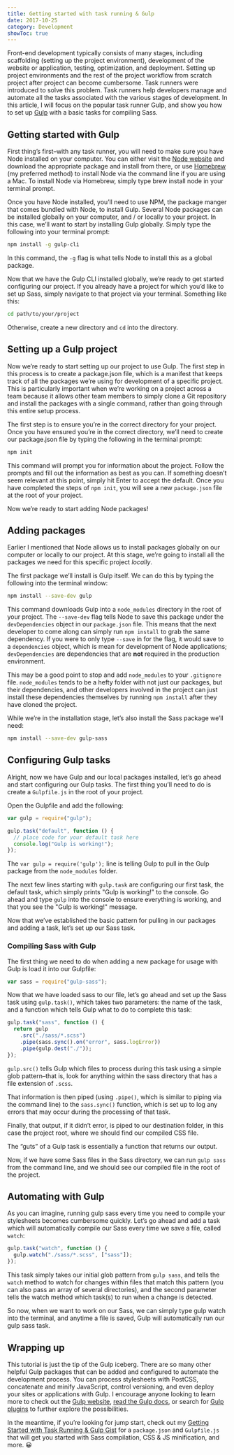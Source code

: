```yaml
---
title: Getting started with task running & Gulp
date: 2017-10-25
category: Development
showToc: true
---
```


Front-end development typically consists of many stages, including scaffolding (setting up the project environment), development of the website or application, testing, optimization, and deployment. Setting up project environments and the rest of the project workflow from scratch project after project can become cumbersome. Task runners were introduced to solve this problem. Task runners help developers manage and automate all the tasks associated with the various stages of development. In this article, I will focus on the popular task runner Gulp, and show you how to set up [Gulp](https://gulpjs.com/) with a basic tasks for compiling Sass.

## Getting started with Gulp

First thing’s first–with any task runner, you will need to make sure you have Node installed on your computer. You can either visit the [Node website](https://nodejs.org/en/) and download the appropriate package and install from there, or use [Homebrew](https://brew.sh/) (my preferred method) to install Node via the command line if you are using a Mac. To install Node via Homebrew, simply type brew install node in your terminal prompt.

Once you have Node installed, you’ll need to use NPM, the package manger that comes bundled with Node, to install Gulp. Several Node packages can be installed globally on your computer, and / or locally to your project. In this case, we’ll want to start by installing Gulp globally. Simply type the following into your terminal prompt:

```bash
npm install -g gulp-cli
```

In this command, the `-g` flag is what tells Node to install this as a global package.

Now that we have the Gulp CLI installed globally, we’re ready to get started configuring our project. If you already have a project for which you’d like to set up Sass, simply navigate to that project via your terminal. Something like this:

```bash
cd path/to/your/project
```

Otherwise, create a new directory and `cd` into the directory.

## Setting up a Gulp project

Now we’re ready to start setting up our project to use Gulp. The first step in this process is to create a package.json file, which is a manifest that keeps track of all the packages we’re using for development of a specific project. This is particularly important when we’re working on a project across a team because it allows other team members to simply clone a Git repository and install the packages with a single command, rather than going through this entire setup process.

The first step is to ensure you’re in the correct directory for your project. Once you have ensured you’re in the correct directory, we’ll need to create our package.json file by typing the following in the terminal prompt:

```bash
npm init
```

This command will prompt you for information about the project. Follow the prompts and fill out the information as best as you can. If something doesn’t seem relevant at this point, simply hit Enter to accept the default. Once you have completed the steps of `npm init`, you will see a new `package.json` file at the root of your project.

Now we’re ready to start adding Node packages!

## Adding packages

Earlier I mentioned that Node allows us to install packages globally on our computer or locally to our project. At this stage, we’re going to install all the packages we need for this specific project _locally_.

The first package we’ll install is Gulp itself. We can do this by typing the following into the terminal window:

```bash
npm install --save-dev gulp
```

This command downloads Gulp into a `node_modules` directory in the root of your project. The `--save-dev` flag tells Node to save this package under the `devDependencies` object in our `package.json` file. This means that the next developer to come along can simply run `npm install` to grab the same dependency. If you were to only type `--save` in for the flag, it would save to a `dependencies` object, which is mean for development of Node applications; `devDependencies` are dependencies that are **not** required in the production environment.

This may be a good point to stop and add `node_modules` to your `.gitignore` file. `node_modules` tends to be a hefty folder with not just our packages, but their dependencies, and other developers involved in the project can just install these dependencies themselves by running `npm install` after they have cloned the project.

While we’re in the installation stage, let’s also install the Sass package we’ll need:

```bash
npm install --save-dev gulp-sass
```

## Configuring Gulp tasks

Alright, now we have Gulp and our local packages installed, let’s go ahead and start configuring our Gulp tasks. The first thing you’ll need to do is create a `Gulpfile.js` in the root of your project.

Open the Gulpfile and add the following:

```js
var gulp = require("gulp");

gulp.task("default", function () {
  // place code for your default task here
  console.log("Gulp is working!");
});
```

The `var gulp = require('gulp');` line is telling Gulp to pull in the Gulp package from the `node_modules` folder.

The next few lines starting with `gulp.task` are configuring our first task, the default task, which simply prints "Gulp is working!" to the console. Go ahead and type `gulp` into the console to ensure everything is working, and that you see the "Gulp is working!" message.

Now that we’ve established the basic pattern for pulling in our packages and adding a task, let’s set up our Sass task.

### Compiling Sass with Gulp

The first thing we need to do when adding a new package for usage with Gulp is load it into our Gulpfile:

```js
var sass = require("gulp-sass");
```

Now that we have loaded sass to our file, let’s go ahead and set up the Sass task using `gulp.task()`, which takes two parameters: the name of the task, and a function which tells Gulp what to do to complete this task:

```js
gulp.task("sass", function () {
  return gulp
    .src("./sass/*.scss")
    .pipe(sass.sync().on("error", sass.logError))
    .pipe(gulp.dest("./"));
});
```

`gulp.src()` tells Gulp which files to process during this task using a simple glob pattern–that is, look for anything within the sass directory that has a file extension of `.scss`.

That information is then piped (using `.pipe()`, which is similar to piping via the command line) to the `sass.sync()` function, which is set up to log any errors that may occur during the processing of that task.

Finally, that output, if it didn’t error, is piped to our destination folder, in this case the project root, where we should find our compiled CSS file.

The “guts” of a Gulp task is essentially a function that returns our output.

Now, if we have some Sass files in the Sass directory, we can run `gulp sass` from the command line, and we should see our compiled file in the root of the project.

## Automating with Gulp

As you can imagine, running gulp sass every time you need to compile your stylesheets becomes cumbersome quickly. Let’s go ahead and add a task which will automatically compile our Sass every time we save a file, called `watch`:

```js
gulp.task("watch", function () {
  gulp.watch("./sass/*.scss", ["sass"]);
});
```

This task simply takes our initial glob pattern from `gulp sass`, and tells the `watch` method to watch for changes within files that match this pattern (you can also pass an array of several directories), and the second parameter tells the watch method which task(s) to run when a change is detected.

So now, when we want to work on our Sass, we can simply type gulp watch into the terminal, and anytime a file is saved, Gulp will automatically run our gulp sass task.

## Wrapping up

This tutorial is just the tip of the Gulp iceberg. There are so many other helpful Gulp packages that can be added and configured to automate the development process. You can process stylesheets with PostCSS, concatenate and minify JavaScript, control versioning, and even deploy your sites or applications with Gulp. I encourage anyone looking to learn more to check out the [Gulp website](https://gulpjs.com/), [read the Gulp docs](https://github.com/gulpjs/gulp/blob/master/docs/API.md), or search for [Gulp plugins](http://gulpjs.com/plugins) to further explore the possibilities.

In the meantime, if you’re looking for jump start, check out my [Getting Started with Task Running & Gulp Gist](https://gist.github.com/carrieforde/055a2f29a6085d9c8d4ab35ce6ede239) for a `package.json` and `Gulpfile.js` that will get you started with Sass compilation, CSS & JS minification, and more. 😀
